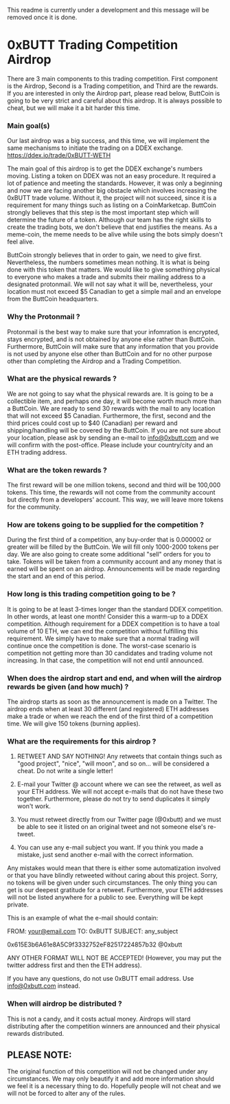 This readme is currently under a development and this message will be removed once it is done.

# 0xBUTT Trading Competition Airdrop

There are 3 main components to this trading competition. First component is the Airdrop, Second is a Trading competition, and Third are the rewards. If you are interested in only the Airdrop part, please read below, ButtCoin is going to be very strict and careful about this airdrop. It is always possible to cheat, but we will make it a bit harder this time.

### Main goal(s)

Our last airdrop was a big success, and this time, we will implement the same mechanisms to initiate the trading on a DDEX exchange. https://ddex.io/trade/0xBUTT-WETH

The main goal of this airdrop is to get the DDEX exchange's numbers moving. Listing a token on DDEX was not an easy procedure. It required a lot of patience and meeting the standards. However, it was only a beginning and now we are facing another big obstacle which involves increasing the 0xBUTT trade volume. Without it, the project will not succeed, since it is a requirement for many things such as listing on a CoinMarketcap. ButtCoin strongly believes that this step is the most important step which will determine the future of a token. Although our team has the right skills to create the trading bots, we don't believe that end justifies the means. As a meme-coin, the meme needs to be alive while using the bots simply doesn't feel alive.

ButtCoin strongly believes that in order to gain, we need to give first. Nevertheless, the numbers sometimes mean nothing. It is what is being done with this token that matters. We would like to give something physical to everyone who makes a trade and submits their mailing address to a designated protonmail.  We will not say what it will be, nevertheless, your location must not exceed $5 Canadian to get a simple mail and an envelope from the ButtCoin headquarters.

### Why the Protonmail ?
Protonmail is the best way to make sure that your infomration is encrypted, stays encrypted, and is not obtained by anyone else rather than ButtCoin. Furthermore, ButtCoin will make sure that any information that you provide is not used by anyone else other than ButtCoin and for no other purpose other than completing the Airdrop and a Trading Competition.

### What are the physical rewards ?
We are not going to say what the physical rewards are. It is going to be a collectible item, and perhaps one day, it will become worth much more than a ButtCoin. We are ready to send 30 rewards with the mail to any location that will not exceed $5 Canadian. Furthermore, the first, second and the third prices could cost up to $40 (Canadian) per reward and shipping/handling will be covered by the ButtCoin. If you are not sure about your location, please ask by sending an e-mail to info@0xbutt.com and we will confirm with the post-office. Please include your country/city and an ETH trading address.

### What are the token rewards ?
The first reward will be one million tokens, second and third will be 100,000 tokens.
This time, the rewards will not come from the community account but directly from a developers' account. This way, we will leave more tokens for the community.

### How are tokens going to be supplied for the competition ?
During the first third of a competition, any buy-order that is 0.000002 or greater will be filled by the ButtCoin. We will fill only 1000-2000 tokens per day. We are also going to create some additional "sell" orders for you to take. Tokens will be taken from a community account and any money that is earned will be spent on an airdrop. Announcements will be made regarding the start and an end of this period.

### How long is this trading competition going to be ?
It is going to be at least 3-times longer than the standard DDEX competition. In other words, at least one month! Consider this a warm-up to a DDEX competition. Although requirement for a DDEX competition is to have a toal volume of 10 ETH, we can end the competition without fulfilling this requirement. We simply have to make sure that a normal trading will continue once the competition is done. The worst-case scenario is competition not getting more than 30 candidates and trading volume not increasing. In that case, the competition will not end until announced.

### When does the airdrop start and end, and when will the airdrop rewards be given (and how much) ?
The airdrop starts as soon as the announcement is made on a Twitter. The airdrop ends when at least 30 different (and registered) ETH addresses make a trade or when we reach the end of the first third of a competition time. We will give 150 tokens (burning applies).

### What are the requirements for this airdrop ?
1. RETWEET AND SAY NOTHING! Any retweets that contain things such as "good project", "nice", "will moon", and so on... will be considered a cheat. Do not write a single letter!

2. E-mail your Twitter @ account where we can see the retweet, as well as your ETH address. We will not accept e-mails that do not have these two together. Furthermore, please do not try to send duplicates it simply won't work.

3. You must retweet directly from our Twitter page (@0xbutt) and we must be able to see it listed on an original tweet and not someone else's re-tweet.

4. You can use any e-mail subject you want. If you think you made a mistake, just send another e-mail with the correct information.

Any mistakes would mean that there is either some automatization involved or that you have blindly retweeted without caring about this project.  Sorry, no tokens will be given under such circumstances. The only thing you can get is our deepest gratitude for a retweet. Furthermore, your ETH addresses will not be listed anywhere for a public to see. Everything will be kept private.

This is an example of what the e-mail should contain:

FROM: your@email.com
TO: 0xBUTT
SUBJECT: any_subject

0x615E3b6A61e8A5C9f3332752eF82517224857b32
@0xbutt

ANY OTHER FORMAT WILL NOT BE ACCEPTED! (However, you may put the twitter address first and then the ETH address).

If you have any questions, do not use 0xBUTT email address. Use info@0xbutt.com instead.

### When will airdrop be distributed ?
This is not a candy, and it costs actual money. Airdrops will stard distributing after the competition winners are announced and their physical rewards distributed. 


## PLEASE NOTE: 
The original function of this competition will not be changed under any circumstances. We may only beautify it and add more information should we feel it is a necessary thing to do. Hopefully people will not cheat and we will not be forced to alter any of the rules.






